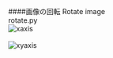 ####画像の回転 Rotate image<br>
rotate.py<br>
![xaxis](https://cloud.githubusercontent.com/assets/17031124/22631325/f9f9a396-ec4d-11e6-9790-c1c168681a29.jpg)<br>
<br>
![xyaxis](https://cloud.githubusercontent.com/assets/17031124/22631326/fa1955a6-ec4d-11e6-9813-cd0008b9b65a.jpg)<br>
